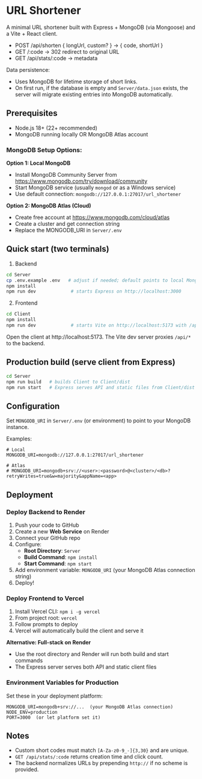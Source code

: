 # URL Shortener

A minimal URL shortener built with Express + MongoDB (via Mongoose) and a Vite + React client.

- POST /api/shorten { longUrl, custom? } -> { code, shortUrl }
- GET /:code -> 302 redirect to original URL
- GET /api/stats/:code -> metadata

Data persistence:
- Uses MongoDB for lifetime storage of short links.
- On first run, if the database is empty and `Server/data.json` exists, the server will migrate existing entries into MongoDB automatically.

## Prerequisites

- Node.js 18+ (22+ recommended)
- MongoDB running locally OR MongoDB Atlas account

### MongoDB Setup Options:

**Option 1: Local MongoDB**
- Install MongoDB Community Server from https://www.mongodb.com/try/download/community
- Start MongoDB service (usually `mongod` or as a Windows service)
- Use default connection: `mongodb://127.0.0.1:27017/url_shortener`

**Option 2: MongoDB Atlas (Cloud)**
- Create free account at https://www.mongodb.com/cloud/atlas
- Create a cluster and get connection string
- Replace the MONGODB_URI in `Server/.env`

## Quick start (two terminals)

1) Backend

```bash
cd Server
cp .env.example .env   # adjust if needed; default points to local MongoDB
npm install
npm run dev             # starts Express on http://localhost:3000
```

2) Frontend

```bash
cd Client
npm install
npm run dev             # starts Vite on http://localhost:5173 with /api proxy to :3000
```

Open the client at http://localhost:5173. The Vite dev server proxies `/api/*` to the backend.

## Production build (serve client from Express)

```bash
cd Server
npm run build   # builds Client to Client/dist
npm run start   # Express serves API and static files from Client/dist
```

## Configuration

Set `MONGODB_URI` in `Server/.env` (or environment) to point to your MongoDB instance.

Examples:

```
# Local
MONGODB_URI=mongodb://127.0.0.1:27017/url_shortener

# Atlas
# MONGODB_URI=mongodb+srv://<user>:<password>@<cluster>/<db>?retryWrites=true&w=majority&appName=<app>
```

## Deployment

### Deploy Backend to Render

1. Push your code to GitHub
2. Create a new **Web Service** on Render
3. Connect your GitHub repo
4. Configure:
   - **Root Directory**: `Server`
   - **Build Command**: `npm install`
   - **Start Command**: `npm start`
5. Add environment variable: `MONGODB_URI` (your MongoDB Atlas connection string)
6. Deploy!

### Deploy Frontend to Vercel

1. Install Vercel CLI: `npm i -g vercel`
2. From project root: `vercel`
3. Follow prompts to deploy
4. Vercel will automatically build the client and serve it

**Alternative: Full-stack on Render**
- Use the root directory and Render will run both build and start commands
- The Express server serves both API and static client files

### Environment Variables for Production

Set these in your deployment platform:

```
MONGODB_URI=mongodb+srv://...  (your MongoDB Atlas connection)
NODE_ENV=production
PORT=3000  (or let platform set it)
```

## Notes

- Custom short codes must match `[A-Za-z0-9_-]{3,30}` and are unique.
- `GET /api/stats/:code` returns creation time and click count.
- The backend normalizes URLs by prepending `http://` if no scheme is provided.
